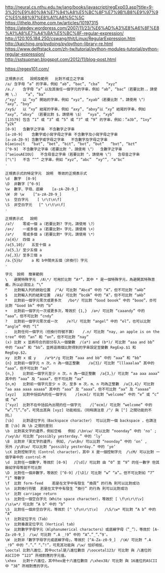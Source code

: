 

http://neural.cs.nthu.edu.tw/jang/books/javascript/regExp03.asp?title=9-3%20%E9%80%9A%E7%94%A8%E5%BC%8F%E7%9B%B8%E9%97%9C%E5%88%97%E8%A1%A8%5C%5C  
https://ithelp.ithome.com.tw/articles/10197315  
https://atedev.wordpress.com/2007/11/23/%E6%AD%A3%E8%A6%8F%E8%A1%A8%E7%A4%BA%E5%BC%8F-regular-expression/  
http://120.105.184.250/cswang/thit/Linux/RegularExpression.htm  
http://kaiching.org/pydoing/py/python-library-re.html  
https://www.delftstack.com/zh-tw/tutorial/python-modules-tutorial/python-regular-expression/  
http://sstsupman.blogspot.com/2012/11/blog-post.html  


https://regex101.com/  


```
正規表示式	說明及範例	比對不成立之字串
/a/	含字母 “a” 的字串，例如 “ab”, “bac”, “cba”	“xyz”
/a./	含字母 “a” 以及其後任一個字元的字串，例如 “ab”, “bac”（若要比對.，請使用 \.）	“a”, “ba”
/^xy/	以 “xy” 開始的字串，例如 “xyz”, “xyab”（若要比對 ^，請使用 \^）	“axy”, “bxy”
/xy$/	以 “xy” 結尾的字串，例如 “axy”, “abxy”以 “xy” 結尾的字串，例如 “axy”, “abxy” （若要比對 $，請使用 \$）	“xya”, “xyb”
[13579]	包含 “1” 或 “3” 或 “5” 或 “7” 或 “9” 的字串，例如：”a3b”, “1xy”	“y2k”
[0-9]	含數字之字串	不含數字之字串
[a-z0-9]	含數字或小寫字母之字串	不含數字及小寫字母之字串
[a-zA-Z0-9]	含數字或字母之字串	不含數字及字母之字串
b[aeiou]t	“bat”, “bet”, “bit”, “bot”, “but”	“bxt”, “bzt”
[^0-9]	不含數字之字串（若要比對 ^，請使用 \^）	含數字之字串
[^aeiouAEIOU]	不含母音之字串（若要比對 ^，請使用 \^）	含母音之字串
[^\^]	不含 “^” 之字串，例如 “xyz”, “abc”	“xy^”, “a^bc”
.

正規表示式的特定字元	說明	等效的正規表示式
\d	數字	[0-9]
\D	非數字	[^0-9]
\w	數字、字母、底線	[a-zA-Z0-9_]
\W	非 \w	[^a-zA-Z0-9_]
\s	空白字元	[ \r\t\n\f]
\S	非空白字元	[^ \r\t\n\f]
.

正規表示式	說明
/a?/	零或一個 a（若要比對? 字元，請使用 \?）
/a+/	一或多個 a（若要比對+ 字元，請使用 \+）
/a*/	零或多個 a（若要比對* 字元，請使用 \*）
/a{4}/	四個 a
/a{5,10}/	五至十個 a
/a{5,}/	至少五個 a
/a{,3}/	至多三個 a
/a.{5}b/	a 和 b中間夾五個（非換行）字元
.

字元	說明	簡單範例
\	避開特殊字元	/A\*/ 可用於比對 “A*”，其中 * 是一個特殊字元，為避開其特殊意義，所以必須加上 “\”
^	比對輸入列的啟始位置	/^A/ 可比對 “Abcd” 中的 “A”，但不可比對 “aAb”
$	比對輸入列的結束位置	/A$/ 可比對 “bcdA” 中的 “A”，但不可比對 “aAb”
*	比對前一個字元零次或更多次	/bo*/ 可比對 “Good boook” 中的 “booo”，亦可比對 “Good bk” 中的 “b”
+	比對前一個字元一次或更多次，等效於 {1,}	/a+/ 可比對 “caaandy” 中的 “aaa”，但不可比對 “cndy”
?	比對前一個字元零次或一次	/e?l/ 可比對 “angel” 中的 “el”，也可以比對 “angle” 中的 “l”
.	比對任何一個字元（但換行符號不算）	/.n/ 可比對 “nay, an apple is on the tree” 中的 “an” 和 “on”，但不可比對 “nay”
(x)	比對 x 並將符合的部分存入一個變數	/(a*) and (b*)/ 可比對 “aaa and bb” 中的 “aaa” 和 “bb”，並將這兩個比對得到的字串設定至變數 RegExp.$1 和 RegExp.$2。
xy	比對 x 或 y	/a*b*/g 可比對 “aaa and bb” 中的 “aaa” 和 “bb”
{n}	比對前一個字元 n 次，n 為一個正整數	/a{3}/ 可比對 “lllaaalaa” 其中的 “aaa”，但不可比對 “aa”
{n,}	比對前一個字元至少 n 次，n 為一個正整數	/a{3,}/ 可比對 “aa aaa aaaa” 其中的 “aaa” 及 “aaaa”，但不可比對 “aa”
{n,m}	比對前一個字元至少 n 次，至多 m 次，m、n 均為正整數	/a{3,4}/ 可比對 “aa aaa aaaa aaaaa” 其中的 “aaa” 及 “aaaa”，但不可比對 “aa” 及 “aaaaa”
[xyz]	比對中括弧內的任一個字元	/[ecm]/ 可比對 “welcome” 中的 “e” 或 “c” 或 “m”
[^xyz]	比對不在中括弧內出現的任一個字元	/[^ecm]/ 可比對 “welcome” 中的 “w”、”l”、”o”，可見出其與 [xyz] 功能相反。（同時請注意 /^/ 與 [^] 之間功能的不同。）
[\b]	比對退位字元（Backspace character）	可以比對一個 backspace ，也請注意 [\b] 與 \b 之間的差別
\b	比對英文字的邊界，例如空格	例如 /\bn\w/ 可以比對 “noonday” 中的 ‘no’ ;
/\wy\b/ 可比對 “possibly yesterday.” 中的 ‘ly’
\B	比對非「英文字的邊界」	例如, /\w\Bn/ 可以比對 “noonday” 中的 ‘on’ ,
另外 /y\B\w/ 可以比對 “possibly yesterday.” 中的 ‘ye’
\cX	比對控制字元（Control character），其中 X 是一個控制字元	/\cM/ 可以比對 一個字串中的 control-M
\d	比對任一個數字，等效於 [0-9]	/[\d]/ 可比對 由 “0” 至 “9” 的任一數字 但其餘如字母等就不可比對
\D	比對任一個非數字，等效於 [^0-9]	/[\D]/ 可比對 “w” “a”… 但不可比對如 “7” “1” 等數字
\f	比對 form-feed	若是在文字中有發生 “換頁” 的行為 則可以比對成功
\n	比對換行符號	若是在文字中有發生 “換行” 的行為 則可以比對成功
\r	比對 carriage return	
\s	比對任一個空白字元（White space character），等效於 [ \f\n\r\t\v]	/\s\w*/ 可比對 “A b” 中的 “b”
\S	比對任一個非空白字元，等效於 [^ \f\n\r\t\v]	/\S/\w* 可比對 “A b” 中的 “A”
\t	比對定位字元（Tab）	
\v	比對垂直定位字元（Vertical tab）	
\w	比對數字字母字元（Alphanumerical characters）或底線字母（”_”），等效於 [A-Za-z0-9_]	/\w/ 可比對 “.A _!9” 中的 “A”、”_”、”9″。
\W	比對非「數字字母字元或底線字母」，等效於 [^A-Za-z0-9_]	/\W/ 可比對 “.A _!9” 中的 “.”、” “、”!”，可見其功能與 /\w/ 恰好相反。
\ooctal	比對八進位，其中octal是八進位數目	/\oocetal123/ 可比對 與 八進位的ASCII中 “123” 所相對應的字元值。
\xhex	比對十六進位，其中hex是十六進位數目	/\xhex38/ 可比對 與 16進位的ASCII中 “38” 所相對應的字元。

```
